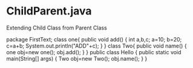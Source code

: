 # ChildParent.java
Extending Child Class from Parent Class


package FirstText;
class one{
	public void add() {
		int a,b,c;
		a=10;
		b=20;
		c=a+b;
		System.out.println("ADD"+c);
	}
}
class Two{
	public void name() {
		one obj=new one();
		obj.add();
	}
}
public class Hello {
	public static void main(String[] args) {
		Two obj=new Two();
		obj.name();
	}
}

